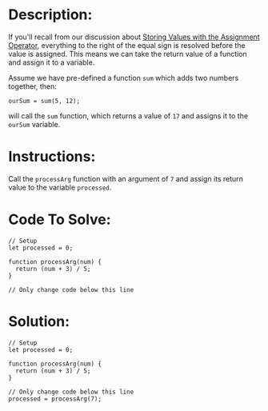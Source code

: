 # Description:

If you'll recall from our discussion about <a href="https://www.freecodecamp.org/learn/javascript-algorithms-and-data-structures/basic-javascript/storing-values-with-the-assignment-operator">Storing Values with the Assignment Operator</a>, everything to the right of the equal sign is resolved before the value is assigned. This means we can take the return value of a function and assign it to a variable.

Assume we have pre-defined a function `sum` which adds two numbers together, then:


```Js
ourSum = sum(5, 12);
```

will call the `sum` function, which returns a value of `17` and assigns it to the `ourSum` variable.

# Instructions:

Call the `processArg` function with an argument of `7` and assign its return value to the variable `processed`.

# Code To Solve:

```Js
// Setup
let processed = 0;

function processArg(num) {
  return (num + 3) / 5;
}

// Only change code below this line

```

# Solution:

```Js
// Setup
let processed = 0;

function processArg(num) {
  return (num + 3) / 5;
}

// Only change code below this line
processed = processArg(7);
```
